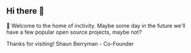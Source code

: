 ## Hi there 👋

🙋‍ Welcome to the home of inctivity. Maybe some day in the future
we'll have a few popular open source projects, maybe not?

Thanks for visiting!
Shaun Berryman - Co-Founder
